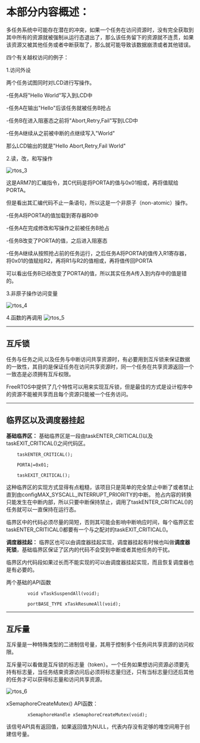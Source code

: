 # 本部分内容概述：

多任务系统中可能存在潜在的冲突，如果一个任务在访问资源时，没有完全获取到其中所有的资源就被强制从运行态退出了，那么该任务留下的资源就不连贯，如果该资源又被其他任务或者中断获取了，那么就可能导致该数据崩溃或者其他错误。

四个有关越权访问的例子：

1.访问外设

两个任务试图同时对LCD进行写操作。

-任务A将"Hello World"写入到LCD中

-任务A在输出"Hello"后该任务就被任务B抢占

-任务B在进入阻塞态之前将"Abort,Retry,Fail"写到LCD中

-任务A继续从之前被中断的点继续写入"World"

那么LCD输出的就是"Hello Abort,Retry,Fail World"

2.读，改，和写操作

![rtos_3](rtos_3.jpg)

这是ARM7的汇编指令，其C代码是将PORTA的值与0x01相或，再将值赋给PORTA。

但是看出其汇编代码不止一条语句，所以这是一个非原子（non-atomic）操作。

-任务A将PORTA的值加载到寄存器R0中

-任务A在完成修改和写操作之前被任务B抢占

-任务B改变了PORTA的值，之后进入阻塞态

-任务A继续从按照抢占前的任务运行，之后任务A将PORTA的值传入R1寄存器，将0x01的值赋给R2，再将R1与R2的值相或，再将值传回PORTA

可以看出任务B已经改变了PORTA的值，所以其实任务A传入到内存中的值是错的。

3.非原子操作访问变量

![rtos_4](rtos_4.jpg)

4.函数的再调用
![rtos_5](rtos_5.jpg)

---

## 互斥锁

任务与任务之间,以及任务与中断访问共享资源时，有必要用到互斥锁来保证数据的一致性，其目的是保证任务在访问共享资源时，同一个任务在共享资源返回一个一致态是必须拥有互斥权限。

FreeRTOS中提供了几个特性可以用来实现互斥锁，但是最佳的方式是设计程序中的资源不能被共享而且每个资源只能被一个任务访问。

---

## 临界区以及调度器挂起

**基础临界区：**
基础临界区是一段由taskENTER_CRITICAL()以及taskEXIT_CRITICAL()之间代码区。

```C:
    taskENTER_CRITICAL();

    PORTA|=0x01;

    taskEXIT_CRITICAL();
```

这种临界区的实现方式显得有点粗糙，该项目只是简单的完全禁止中断了或者禁止直到由configMAX_SYSCALL_INTERRUPT_PRIORITY的中断。
抢占内容的转换只能发生在中断内部，所以只要中断保持禁止，调用了taskENTER_CRITICAL()的任务就可以一直保持在运行态。

临界区中的代码必须尽量的简短，否则其可能会影响中断响应时间，每个临界区宏taskENTER_CRITICAL()都要有一个与之配对的taskEXIT_CRITICAL()。

**调度器挂起：** 临界区也可以由调度器挂起实现，调度器挂起有时候也叫做**调度器死锁**，基础临界区保证了区内的代码不会受到中断或者其他任务的干扰。

临界区内代码段如果过长而不能实现的可以由调度器挂起实现，而且恢复调度器也是有必要的。

两个基础的API函数

```C：
        void vTaskSuspendAll(void);

        portBASE_TYPE xTaskResumeAll(void);
```

---

## 互斥量

互斥量是一种特殊类型的二进制信号量，其用于控制多个任务间共享资源的访问权限。

互斥量可以看做是互斥锁的标志量（token）。一个任务如果想访问资源必须要先持有标志量，当任务结束资源访问后必须将标志量归还，只有当标志量归还后其他的任务才可以获得标志量和访问共享资源。

![rtos_6](rtos_6.jpg)

xSemaphoreCreateMutex() API函数：

```C:
        xSemaphoreHandle xSemaphoreCreateMutex(void);
```

该信号API具有返回值，如果返回值为NULL，代表内存没有足够的堆空间用于创建信号量。